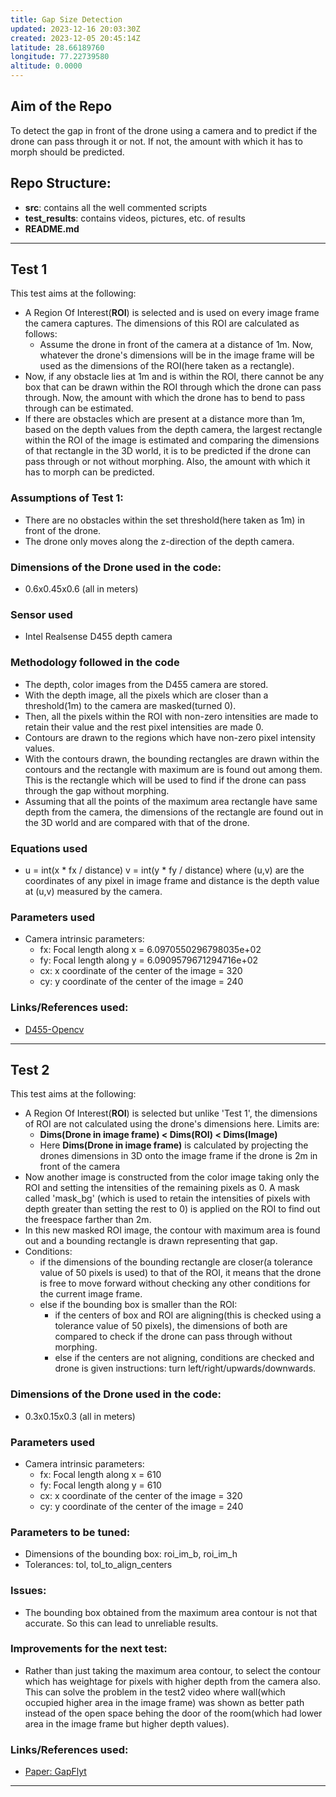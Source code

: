 ```yaml
---
title: Gap Size Detection
updated: 2023-12-16 20:03:30Z
created: 2023-12-05 20:45:14Z
latitude: 28.66189760
longitude: 77.22739580
altitude: 0.0000
---
```


## Aim of the Repo
To detect the gap in front of the drone using a camera and to predict if the drone can pass through it or not. If not, the amount with which it has to morph should be predicted.

## Repo Structure:
- **src**: contains all the well commented scripts
- **test_results**: contains videos, pictures, etc. of results 
- **README.md**

---

## Test 1
This test aims at the following:
- A Region Of Interest(**ROI**) is selected and is used on every image frame the camera captures. The dimensions of this ROI are calculated as follows:
	- Assume the drone in front of the camera at a distance of 1m. Now, whatever the drone's dimensions will be in the image frame will be used as the dimensions of the ROI(here taken as a rectangle). 
- Now, if any obstacle lies at 1m and is within the ROI, there cannot be any box that can be drawn within the ROI through which the drone can pass through. Now, the amount with which the drone has to bend to pass through can be estimated.
- If there are obstacles which are present at a distance more than 1m, based on the depth values from the depth camera, the largest rectangle within the ROI of the image is estimated and comparing the dimensions of that rectangle in the 3D world, it is to be predicted if the drone can pass through or not without morphing. Also, the amount with which it has to morph can be predicted.

### Assumptions of Test 1:
- There are no obstacles within the set threshold(here taken as 1m) in front of the drone.
- The drone only moves along the z-direction of the depth camera.

### Dimensions of the Drone used in the code:
- 0.6x0.45x0.6 (all in meters)

### Sensor used
- Intel Realsense D455 depth camera

### Methodology followed in the code
- The depth, color images from the D455 camera are stored.
- With the depth image, all the pixels which are closer than a threshold(1m) to the camera are masked(turned 0).
-  Then, all the pixels within the ROI with non-zero intensities are made to retain their value and the rest pixel intensities are made 0.
-  Contours are drawn to the regions which have non-zero pixel intensity values.
-  With the contours drawn, the bounding rectangles are drawn within the contours and the rectangle with maximum are is found out among them. This is the rectangle which will be used to find if the drone can pass through the gap without morphing.
-  Assuming that all the points of the maximum area rectangle have same depth from the camera, the dimensions of the rectangle are found out in the 3D world and are compared with that of the drone.

### Equations used
- u = int(x * fx / distance)
v = int(y * fy / distance)
where (u,v) are the coordinates of any pixel in image frame and distance is the depth value at (u,v) measured by the camera.

### Parameters used
- Camera intrinsic parameters:
	- fx: Focal length along x = 6.0970550296798035e+02
	- fy: Focal length along y = 6.0909579671294716e+02
	- cx: x coordinate of the center of the image = 320
	- cy: y coordinate of the center of the image = 240

### Links/References used:
- [D455-Opencv](https://dev.intelrealsense.com/docs/opencv-wrapper)

---

## Test 2
This test aims at the following:
- A Region Of Interest(**ROI**) is selected but unlike 'Test 1', the dimensions of ROI are not calculated using the drone's dimensions here. Limits are:
	-	**Dims(Drone in image frame) < Dims(ROI) < Dims(Image)**
	-	Here  **Dims(Drone in image frame)** is calculated by projecting the drones dimensions in 3D onto the image frame if the drone is 2m in front of the camera
- Now another image is constructed from the color image taking only the ROI and setting the intensities of the remaining pixels as 0. A mask called 'mask_bg' (which is used to retain the intensities of pixels with depth greater than setting the rest to 0) is applied on the ROI to find out the freespace farther than 2m. 
- In this new masked ROI image, the contour with maximum area is found out and a bounding rectangle is drawn representing that gap.
- Conditions:
	- if the dimensions of the bounding rectangle are closer(a tolerance value of 50 pixels is used) to that of the ROI, it means that the drone is free to move forward without checking any other conditions for the current image frame.
	- else if the bounding box is smaller than the ROI:
		- if the centers of box and ROI are aligning(this is checked using a tolerance value of 50 pixels), the dimensions of both are compared to check if the drone can pass through without morphing.
		- else if the centers are not aligning, conditions are checked and drone is given instructions: turn left/right/upwards/downwards.

### Dimensions of the Drone used in the code:
- 0.3x0.15x0.3 (all in meters)

### Parameters used
- Camera intrinsic parameters:
	- fx: Focal length along x = 610
	- fy: Focal length along y = 610
	- cx: x coordinate of the center of the image = 320
	- cy: y coordinate of the center of the image = 240

### Parameters to be tuned:
- Dimensions of the bounding box: roi_im_b, roi_im_h
- Tolerances: tol, tol_to_align_centers

### Issues:
- The bounding box obtained from the maximum area contour is not that accurate. So this can lead to unreliable results.

### Improvements for the next test:
- Rather than just taking the maximum area contour, to select the contour which has weightage for pixels with higher depth from the camera also. This can solve the problem in the test2 video where wall(which occupied higher area in the image frame) was shown as better path instead of the open space behing the door of the room(which had lower area in the image frame but higher depth values).

### Links/References used:
- [Paper: GapFlyt](http://prg.cs.umd.edu/research/gapflyt_files/GapFlyt-RAL2018.pdf)

---
